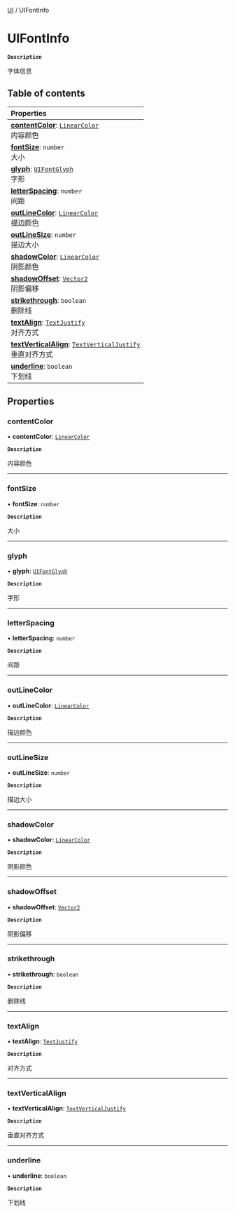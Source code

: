 [UI](../modules/UI.UI.md) / UIFontInfo

# UIFontInfo <Badge type="tip" text="Class" />

**`Description`**

字体信息

## Table of contents

| Properties |
| :-----|
| **[contentColor](UI.UIFontInfo.md#contentcolor)**: [`LinearColor`](Type.LinearColor.md) <br> 内容颜色|
| **[fontSize](UI.UIFontInfo.md#fontsize)**: `number` <br> 大小|
| **[glyph](UI.UIFontInfo.md#glyph)**: [`UIFontGlyph`](../enums/UI.UIFontGlyph.md) <br> 字形|
| **[letterSpacing](UI.UIFontInfo.md#letterspacing)**: `number` <br> 间距|
| **[outLineColor](UI.UIFontInfo.md#outlinecolor)**: [`LinearColor`](Type.LinearColor.md) <br> 描边颜色|
| **[outLineSize](UI.UIFontInfo.md#outlinesize)**: `number` <br> 描边大小|
| **[shadowColor](UI.UIFontInfo.md#shadowcolor)**: [`LinearColor`](Type.LinearColor.md) <br> 阴影颜色|
| **[shadowOffset](UI.UIFontInfo.md#shadowoffset)**: [`Vector2`](Type.Vector2.md) <br> 阴影偏移|
| **[strikethrough](UI.UIFontInfo.md#strikethrough)**: `boolean` <br> 删除线|
| **[textAlign](UI.UIFontInfo.md#textalign)**: [`TextJustify`](../enums/UI.TextJustify.md) <br> 对齐方式|
| **[textVerticalAlign](UI.UIFontInfo.md#textverticalalign)**: [`TextVerticalJustify`](../enums/UI.TextVerticalJustify.md) <br> 垂直对齐方式|
| **[underline](UI.UIFontInfo.md#underline)**: `boolean` <br> 下划线|

## Properties

### contentColor

• **contentColor**: [`LinearColor`](Type.LinearColor.md)

**`Description`**

内容颜色

___

### fontSize

• **fontSize**: `number`

**`Description`**

大小

___

### glyph

• **glyph**: [`UIFontGlyph`](../enums/UI.UIFontGlyph.md)

**`Description`**

字形

___

### letterSpacing

• **letterSpacing**: `number`

**`Description`**

间距

___

### outLineColor

• **outLineColor**: [`LinearColor`](Type.LinearColor.md)

**`Description`**

描边颜色

___

### outLineSize

• **outLineSize**: `number`

**`Description`**

描边大小

___

### shadowColor

• **shadowColor**: [`LinearColor`](Type.LinearColor.md)

**`Description`**

阴影颜色

___

### shadowOffset

• **shadowOffset**: [`Vector2`](Type.Vector2.md)

**`Description`**

阴影偏移

___

### strikethrough

• **strikethrough**: `boolean`

**`Description`**

删除线

___

### textAlign

• **textAlign**: [`TextJustify`](../enums/UI.TextJustify.md)

**`Description`**

对齐方式

___

### textVerticalAlign

• **textVerticalAlign**: [`TextVerticalJustify`](../enums/UI.TextVerticalJustify.md)

**`Description`**

垂直对齐方式

___

### underline

• **underline**: `boolean`

**`Description`**

下划线
